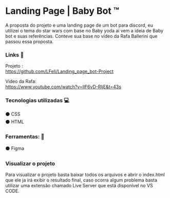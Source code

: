 # Landing Page |  Baby Bot ™ 
A proposta do projeto e uma landing page de um bot para discord, eu utilizei o tema do star wars com base no Baby yoda ai vem a ideia de Baby bot e suas referências. Conteve sua base no vídeo da Rafa Ballerini que passou essa proposta.

### Links 📎
Projeto : </br>
https://github.com/LFeli/Landing_page_bot-Project

Video da Rafa: </br>
https://www.youtube.com/watch?v=llF6vD-RljE&t=43s

  
### Tecnologias utilizadas 💻
⚫ CSS </br>
⚫ HTML

### Ferramentas: 🔨 </br>
⚫ Figma
 
 ### Visualizar o projeto
 
 Para visualizar o projeto basta baixar todos os arquivos e abrir o index.html que ele ja irá  exibir o resultado final, caso ocorra algum problema basta utilizar uma extensão chamado Live Server que está disponível no VS CODE.
 
 
